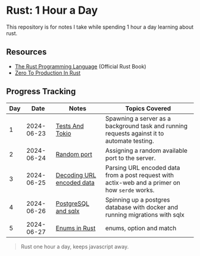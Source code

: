 # Rust: 1 Hour a Day

This repository is for notes I take while spending 1 hour a day learning about rust.

## Resources

- [The Rust Programming Language](https://doc.rust-lang.org/book/) (Official Rust Book)
- [Zero To Production In Rust](https://www.zero2prod.com)

## Progress Tracking

| Day   | Date       | Notes                                               | Topics Covered                                                                                 |
| ----- | ---------- | --------------------------------------------------- | ---------------------------------------------------------------------------------------------- |
| 1     | 2024-06-23 | [Tests And Tokio](tests_and_tokio.md)               | Spawning a server as a background task and running requests against it to automate testing.    |
| 2<br> | 2024-06-24 | [Random port](random_port.md)                       | Assigning a random available port to the server.                                               |
| 3     | 2024-06-25 | [Decoding URL encoded data](parsing_a_post_request) | Parsing URL encoded data from a post request with actix-web and a primer on how `serde` works. |
| 4     | 2024-06-26 | [PostgreSQL and sqlx](postgres_sqlx)                | Spinning up a postgres database with docker and running migrations with sqlx                   |
| 5     | 2024-06-27 | [Enums in Rust](enums_in_rust.md)                   | enums, option and match                                                                        |

> Rust one hour a day, keeps javascript away.